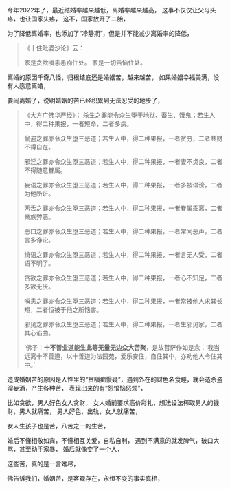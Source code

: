 今年2022年了，最近结婚率越来越低，离婚率越来越高，
这事不仅仅让父母头疼，也让国家头疼，
这不，国家放开了二胎，

为了降低离婚率，也添加了“冷静期”，但是并不能减少离婚率的降低，

> 《十住毗婆沙论》云：
> 
>  家是贪欲嗔恚愚痴住处。
> 家是一切苦恼住处。

离婚的原因千奇八怪，归根结底还是婚姻苦，越来越苦，
如果婚姻幸福美满，没有人愿意离婚，

要闹离婚了，说明婚姻的苦已经积累到无法忍受的地步了，

> 《大方广佛华严经》：
> 杀生之罪能令众生堕于地狱、畜生、饿鬼；若生人中，得二种果报，一者短命，二者多病。
> 
> 偷盗之罪亦令众生堕三恶道；若生人中，得二种果报，一者贫穷，二者共财不得自在。
> 
> 邪淫之罪亦令众生堕三恶道；若生人中，得二种果报，一者妻不贞良，二者不得随意眷属。
> 
> 妄语之罪亦令众生堕三恶道；若生人中，得二种果报，一者多被诽谤，二者为他所诳。
> 
> 两舌之罪亦令众生堕三恶道；若生人中，得二种果报，一者眷属乖离，二者亲族弊恶。
> 
> 恶口之罪亦令众生堕三恶道；若生人中，得二种果报，一者常闻恶声，二者言多诤讼。
> 
> 绮语之罪亦令众生堕三恶道；若生人中，得二种果报，一者言无人受，二者语不明了。
> 
> 贪欲之罪亦令众生堕三恶道；若生人中，得二种果报，一者心不知足，二者多欲无厌。
> 
> 嗔恚之罪亦令众生堕三恶道；若生人中，得二种果报，一者常被他人求其长短，二者恒被于他之所恼害。
> 
> 邪见之罪亦令众生堕三恶道；若生人中，得二种果报，一者生邪见家，二者其心谄曲。
> 
> 
> ’佛子！**十不善业道能生此等无量无边众大苦聚**，是故菩萨作如是念：‘我当远离十不善道，以十善道为法园苑，爱乐安住，自住其中，亦劝他人令住其中。’

造成婚姻苦的原因是人性里的“贪嗔痴慢疑”，遇到外在的财色名食睡，就会造杀盗淫妄酒，产生各种苦，
表现出来的有“怨恨恼怒烦”，

比如贪欲，男人好色女人贪财，
女人婚前要求高价彩礼，想法设法榨取男人的钱财，男人就痛苦，
男人好色，出轨，女人就痛苦，

女人生孩子也是苦，八苦之一的生苦，

婚后不懂相敬如宾，不懂相互关爱，自私自利，
遇到不满意的就发脾气，破口大骂，甚至动手家暴，
婚后就像变了一个人，

这些苦，真的是一言难尽，

佛告诉我们，婚姻苦，是客观存在，永恒不变的事实真相，
